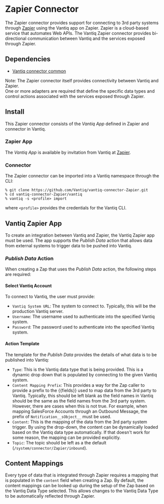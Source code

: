 # Zapier Connector

The Zapier connector provides support for connecting to 3rd party systems through
[Zapier](https://zapier.com/) using the Vantiq app on Zapier.  Zapier is a 
cloud-based service that automates Web APIs.  The Vantiq Zapier connector provides 
bi-directional communication between Vantiq and the services exposed through Zapier.

## Dependencies

- [Vantiq connector common](https://github.com/Vantiq/vantiq-connector-common)

Note: The Zapier connector itself provides connectivity between Vantiq and Zapier.  
One or more adapters are required that define the specific data types and control
actions associated with the services exposed through Zapier.

## Install

This Zapier connector consists of the _Vantiq App_ defined in Zapier and connector
in Vantiq.

### Zapier App

The _Vantiq App_ is available by invitation from Vantiq at [Zapier](https://zapier.com]).

### Connector

The Zapier connector can be imported into a Vantiq namespace through the CLI:

    % git clone https://github.com/Vantiq/vantiq-connector-Zapier.git
    % cd vantiq-connector-Zapier/vantiq
    % vantiq -s <profile> import

where `<profile>` provides the credentials for the Vantiq CLI.

## Vantiq Zapier App

To create an integration between Vantiq and Zapier, the Vantiq Zapier app must be used.  The
app supports the *Publish Data* action that allows data from external systems to trigger
data to be pushed into Vantiq.

### *Publish Data* Action 

When creating a Zap that uses the *Publish Data* action, the following steps are required:

#### Select Vantiq Account

To connect to Vantiq, the user must provide:

* `Vantiq System URL`: The system to connect to.  Typically, this will be the production Vantiq server.
* `Username`: The username used to authenticate into the specified Vantiq system.
* `Password`: The password used to authenticate into the specified Vantiq system.

#### Action Template

The template for the *Publish Data* provides the details of what data is 
to be published into Vantiq:

* `Type`: This is the Vantiq data type that is being provided.  This is a 
dynamic drop down that is populated by connecting to the given Vantiq
system.
* `Content Mapping Prefix`: This provides a way for the Zap caller to provide a prefix
to the {{fields}} used to map data from the 3rd party to Vantiq.  Typically, this should be
left blank as the field names in Vantiq should be the same as the field names from the 3rd
party system.  However, there are cases when this is not true.  For example, when mapping
SalesForce Accounts through an Outbound Message, the prefix of `Notification__sObject__` must
be used.
* `Content`: This is the mapping of the data from the 3rd party system trigger.  By using the
drop-down, the content can be dynamically loaded based on the Vantiq data type automatically.
If that doesn't work for some reason, the mapping can be provided explicitly.
* `Topic`: The topic should be left as a the default (`/system/connector/Zapier/inbound`).

## Content Mappings

Every type of data that is integrated through Zapier requires a mapping that is populated
in the `content` field when creating a Zap.  By default, the content mappings can be looked
up during the setup of the Zap based on the Vantiq Data Type selected.  This allows changes
to the Vantiq Data Type to be automatically reflected through Zapier.
